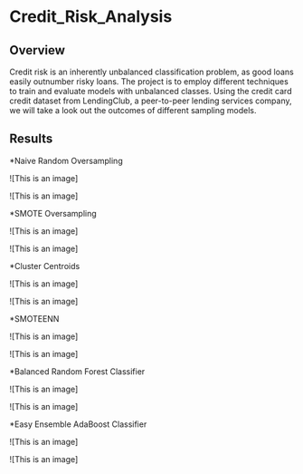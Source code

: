 # Credit_Risk_Analysis

## Overview

Credit risk is an inherently unbalanced classification problem, as good loans easily outnumber risky loans.  The project is to employ different techniques to train and evaluate models with unbalanced classes.  Using the credit card credit dataset from LendingClub, a peer-to-peer lending services company, we will take a look out the outcomes of different sampling models.

## Results

*Naive Random Oversampling

![This is an image]

![This is an image]

*SMOTE Oversampling

![This is an image]

![This is an image]

*Cluster Centroids

![This is an image]

![This is an image]

*SMOTEENN

![This is an image]

![This is an image]

*Balanced Random Forest Classifier

![This is an image]

![This is an image]

*Easy Ensemble AdaBoost Classifier

![This is an image]

![This is an image]







